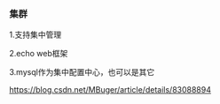 ### 集群

1.支持集中管理

2.echo web框架

3.mysql作为集中配置中心，也可以是其它


https://blog.csdn.net/MBuger/article/details/83088894
